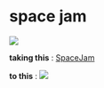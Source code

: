 # space jam
![](https://media.giphy.com/media/xUySTZIWVeMNMDe9HO/giphy.gif)

  **taking this** :
  [SpaceJam](https://www.codingame.com/playgrounds/5422/js-interview-prep-recursion)

  **to this** :
  ![](images/Sjam.png)
